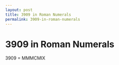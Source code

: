 ```yaml
---
layout: post
title: 3909 in Roman Numerals
permalink: 3909-in-roman-numerals
---
```


# 3909 in Roman Numerals

3909 = MMMCMIX
